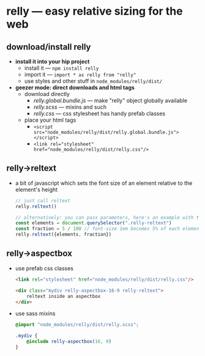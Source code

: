 
# relly — easy relative sizing for the web

## download/install relly

- **install it into your hip project**
	- install it — `npm install relly`
	- import it — `import * as relly from "relly"`
	- use styles and other stuff in `node_modules/relly/dist/`
- **geezer mode: direct downloads and html tags**
	- download directly
		- *relly.global.bundle.js* — make "relly" object globally available
		- *relly.scss* — mixins and such
		- *relly.css* — css stylesheet has handy prefab classes
	- place your html tags
		- `<script src="node_modules/relly/dist/relly.global.bundle.js"></script>`
		- `<link rel="stylesheet" href="node_modules/relly/dist/relly.css"/>`

## relly→**reltext**

- a bit of javascript which sets the font size of an element relative to 
the element's height

	```js
	// just call reltext
	relly.reltext()

	// alternatively: you can pass parameters, here's an example with the defaults
	const elements = document.querySelector(".relly-reltext")
	const fraction = 5 / 100 // font-size 1em becomes 5% of each element's height
	relly.reltext({elements, fraction})
	```

## relly→**aspectbox**

- use prefab css classes
	```html
	<link rel="stylesheet" href="node_modules/relly/dist/relly.css"/>

	<div class="mydiv relly-aspectbox-16-9 relly-reltext">
		reltext inside an aspectbox
	</div>
	```

- use sass mixins
	```scss
	@import "node_modules/relly/dist/relly.scss";

	.mydiv {
		@include relly-aspectbox(16, 9)
	}
	```
